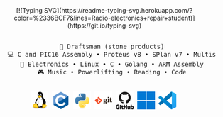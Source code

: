 <div align = "center">
  [![Typing SVG](https://readme-typing-svg.herokuapp.com/?color=%2336BCF7&lines=Radio-electronics+repair+student)](https://git.io/typing-svg)
  <br><br>
  <pre>
    💼 Draftsman (stone products)
    💻 C and PIC16 Assembly • Proteus v8 • SPlan v7 • Multisim
    📖 Electronics • Linux • C • Golang • ARM Assembly
    🎮 Music • Powerlifting • Reading • Code
  </pre>
  <div>
    <img src="https://github.com/devicons/devicon/blob/master/icons/linux/linux-original.svg" alt="Linux" title="Linux" width="40" height="40"/>&nbsp;
    <img src="https://github.com/devicons/devicon/blob/master/icons/c/c-original.svg" alt="C" title="C" width="40" height="40"/>&nbsp;
    <img src="https://github.com/devicons/devicon/blob/master/icons/python/python-original.svg" alt="Python" title="Python" width="40" height="40"/>&nbsp;
    <img src="https://github.com/devicons/devicon/blob/master/icons/git/git-original-wordmark.svg" alt="git" title="git" width="40" height="40"/>&nbsp;
    <img src="https://github.com/devicons/devicon/blob/master/icons/github/github-original-wordmark.svg" alt="GitHub" title="GitHub" width="40" height="40"/>&nbsp;
    <img src="https://github.com/devicons/devicon/blob/master/icons/windows11/windows11-original.svg" alt="Windows" title="Windows" width="40" height="40"/>&nbsp;
    <img src="https://github.com/devicons/devicon/blob/master/icons/vscode/vscode-original.svg" alt="VSC" title="VSC" width="40" height="40"/>&nbsp;
  </div>
</div>
